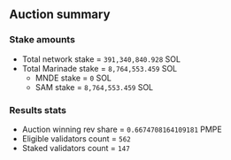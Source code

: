 ## Auction summary

### Stake amounts
- Total network stake = `391,340,840.928` SOL
- Total Marinade stake = `8,764,553.459` SOL
  - MNDE stake = `0` SOL
  - SAM stake = `8,764,553.459` SOL

### Results stats
- Auction winning rev share = `0.6674708164109181` PMPE
- Eligible validators count = `562`
- Staked validators count = `147`
